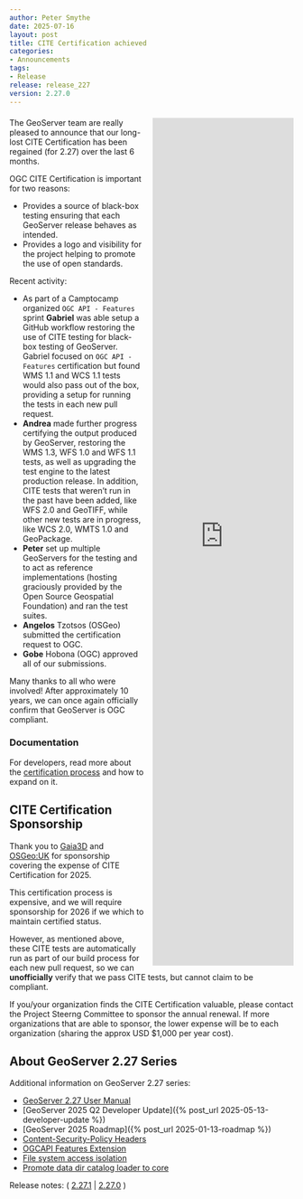 ```yaml
---
author: Peter Smythe
date: 2025-07-16
layout: post
title: CITE Certification achieved
categories:
- Announcements
tags:
- Release
release: release_227
version: 2.27.0
--- 
```


<div style="text-align: center; margin: 20px 0;">
  <iframe src="https://portal.ogc.org/public_ogc/compliance/srv_ogc_compliance_badge2.php?id=102&pid=1846" 
          width="250"
          frameborder="0"
          style="float: right; margin: 0 0 10px 15px; border: none; height: auto; min-height: 1500px">
  </iframe>
</div>

The GeoServer team are really pleased to announce that our long-lost CITE Certification has been regained (for 2.27) over the last 6 months.

OGC CITE Certification is important for two reasons:

* Provides a source of black-box testing ensuring that each GeoServer release behaves as intended.
* Provides a logo and visibility for the project helping to promote the use of open standards.

Recent activity:

* As part of a Camptocamp organized ``OGC API - Features`` sprint **Gabriel** was able setup a GitHub workflow restoring the use of CITE testing for black-box testing of GeoServer. Gabriel focused on ``OGC API - Features`` certification but found WMS 1.1 and WCS 1.1 tests would also pass out of the box, providing a setup for running the tests in each new pull request.
* **Andrea** made further progress certifying the output produced by GeoServer, restoring the WMS 1.3, WFS 1.0 and WFS 1.1 tests, as well as upgrading the test engine to the latest production release. In addition, CITE tests that weren’t run in the past have been added, like WFS 2.0 and GeoTIFF, while other new tests are in progress, like WCS 2.0, WMTS 1.0 and GeoPackage.
* **Peter** set up multiple GeoServers for the testing and to act as reference implementations (hosting graciously provided by the Open Source Geospatial Foundation) and ran the test suites.
* **Angelos** Tzotsos (OSGeo) submitted the certification request to OGC.
* **Gobe** Hobona (OGC) approved all of our submissions.

Many thanks to all who were involved!  After approximately 10 years, we can once again officially confirm that GeoServer is OGC compliant.

### Documentation

For developers, read more about the [certification process](https://docs.geoserver.org/latest/en/developer/cite-test-guide/index.html#cite-certification) and how to expand on it.

## CITE Certification Sponsorship

Thank you to [Gaia3D](https://gaia3d.com/) and [OSGeo:UK](https://uk.osgeo.org/) for sponsorship covering the expense of CITE Certification for 2025.

This certification process is expensive, and we will require sponsorship for 2026 if we which to maintain certified status. 

However, as mentioned above, these CITE tests are automatically run as part of our build process for each new pull request, so we can **unofficially** verify that we pass CITE tests, but cannot claim to be compliant.

If you/your organization finds the CITE Certification valuable, please contact the Project Steerng Committee to sponsor the annual renewal.  If more organizations that are able to sponsor, the lower expense will be to each organization (sharing the approx USD $1,000 per year cost).

## About GeoServer 2.27 Series

Additional information on GeoServer 2.27 series:

* [GeoServer 2.27 User Manual](https://docs.geoserver.org/2.27.x/en/user/)
* [GeoServer 2025 Q2 Developer Update]({% post_url 2025-05-13-developer-update %})
* [GeoServer 2025 Roadmap]({% post_url 2025-01-13-roadmap %})
* [Content-Security-Policy Headers](https://github.com/geoserver/geoserver/wiki/GSIP-227)
* [OGCAPI Features Extension](https://github.com/geoserver/geoserver/wiki/GSIP-230)
* [File system access isolation](https://github.com/geoserver/geoserver/wiki/GSIP-229)
* [Promote data dir catalog loader to core](https://github.com/geoserver/geoserver/wiki/GSIP-231)

Release notes:
( [2.27.1](https://github.com/geoserver/geoserver/releases/tag/2.27.1)
| [2.27.0](https://github.com/geoserver/geoserver/releases/tag/2.27.0)
) 

